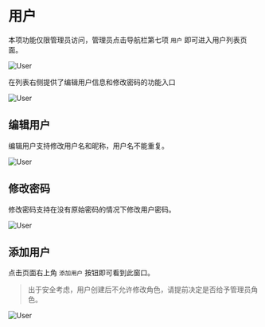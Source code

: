 # 用户

本项功能仅限管理员访问，管理员点击导航栏第七项 `用户` 即可进入用户列表页面。

![User](/image/user.png)

在列表右侧提供了编辑用户信息和修改密码的功能入口

![User](/image/user4.png)

## 编辑用户

编辑用户支持修改用户名和昵称，用户名不能重复。

![User](/image/user1.png)

## 修改密码

修改密码支持在没有原始密码的情况下修改用户密码。

![User](/image/user2.png)

## 添加用户

点击页面右上角 `添加用户` 按钮即可看到此窗口。

> 出于安全考虑，用户创建后不允许修改角色，请提前决定是否给予管理员角色。

![User](/image/user3.png)
